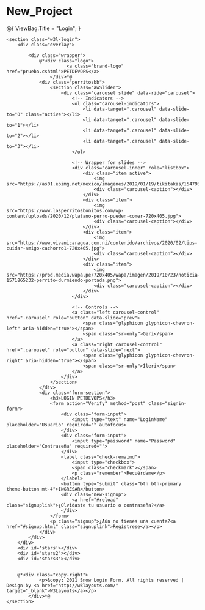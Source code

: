 # New_Project


@{
    ViewBag.Title = "Login";
    <link href="~/css.Project/EstilosLogin.css" rel="stylesheet" />
    <link href="~/JavaScript/JavaScriptCarrusel.js" rel="stylesheet" />
}



<body>

    <section class="w3l-login">
        <div class="overlay">

            <div class="wrapper">
                @*<div class="logo">
                          <a class="brand-logo" href="prueba.cshtml">PETDEVOPS</a>
                    </div>*@
                <div class="perritosbb">
                    <section class="awSlider">
                        <div class="carousel slide" data-ride="carousel">
                            <!-- Indicators -->
                            <ol class="carousel-indicators">
                                <li data-target=".carousel" data-slide-to="0" class="active"></li>
                                <li data-target=".carousel" data-slide-to="1"></li>
                                <li data-target=".carousel" data-slide-to="2"></li>
                                <li data-target=".carousel" data-slide-to="3"></li>
                            </ol>

                            <!-- Wrapper for slides -->
                            <div class="carousel-inner" role="listbox">
                                <div class="item active">
                                    <img src="https://as01.epimg.net/mexico/imagenes/2019/01/19/tikitakas/1547933521_851367_1547933683_noticia_normal_recorte1.jpg">
                                    <div class="carousel-caption"></div>
                                </div>
                                <div class="item">
                                    <img src="https://www.losperritosbonitos.com/wp-content/uploads/2020/12/platano-perro-pueden-comer-720x405.jpg">
                                    <div class="carousel-caption"></div>
                                </div>
                                <div class="item">
                                    <img src="https://www.vivanicaragua.com.ni/contenido/archivos/2020/02/tips-cuidar-amigo-cachorro1-720x405.jpg">
                                    <div class="carousel-caption"></div>
                                </div>
                                <div class="item">
                                    <img src="https://prod.media.wapa.pe/720x405/wapa/imagen/2019/10/23/noticia-1571865232-perrito-durmiendo-portada.png">
                                    <div class="carousel-caption"></div>
                                </div>
                            </div>

                            <!-- Controls -->
                            <a class="left carousel-control" href=".carousel" role="button" data-slide="prev">
                                <span class="glyphicon glyphicon-chevron-left" aria-hidden="true"></span>
                                <span class="sr-only">Geri</span>
                            </a>
                            <a class="right carousel-control" href=".carousel" role="button" data-slide="next">
                                <span class="glyphicon glyphicon-chevron-right" aria-hidden="true"></span>
                                <span class="sr-only">İleri</span>
                            </a>
                        </div>
                    </section>
                </div>
                <div class="form-section">
                    <h3>LOGIN PETDEVOPS</h3>
                    <form action="Verify" method="post" class="signin-form">
                        <div class="form-input">
                            <input type="text" name="LoginName" placeholder="Usuario" required="" autofocus>
                        </div>
                        <div class="form-input">
                            <input type="password" name="Password" placeholder="Contraseña" required="">
                        </div>
                        <label class="check-remaind">
                            <input type="checkbox">
                            <span class="checkmark"></span>
                            <p class="remember">Recuérdame</p>
                        </label>
                        <button type="submit" class="btn btn-primary theme-button mt-4">INGRESAR</button>
                        <div class="new-signup">
                            <a href="#reload" class="signuplink">¿Olvidaste tu usuario o contraseña?</a>
                        </div>
                    </form>
                    <p class="signup">¿Aún no tienes una cuenta?<a href="#signup.html" class="signuplink">Regístrese</a></p>
                </div>
            </div>
        </div>
        <div id='stars'></div>
        <div id='stars2'></div>
        <div id='stars3'></div>


        @*<div class="copy-right">
                <p>&copy; 2021 Snow Login Form. All rights reserved | Design by <a href="http://w3layouts.com/" target="_blank">W3Layouts</a></p>
            </div>*@
    </section>
</body>
